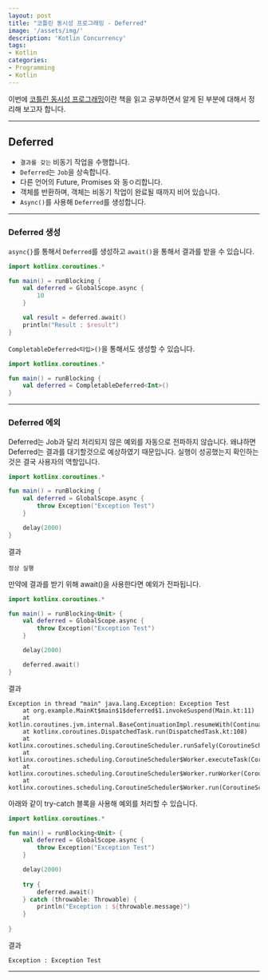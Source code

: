 ```yaml
---
layout: post
title: "코틀린 동시성 프로그래밍 - Deferred"
image: '/assets/img/'
description: 'Kotlin Concurrency'
tags:
- Kotlin
categories:
- Programming
- Kotlin
---
```


이번에 [코틀린 동시성 프로그래밍](https://search.shopping.naver.com/book/catalog/32502382356)이란 책을 읽고 공부하면서 알게 된 부분에 대해서 정리해 보고자 합니다.

---

## Deferred

- `결과를 갖는` 비동기 작업을 수행합니다.
- `Deferred`는 `Job`을 상속합니다.
- 다른 언어의 Future, Promises 와 동ㅇ리합니다.
- 객체를 반환하며, 객체는 비동기 작업이 완료될 때까지 비어 있습니다.
- `Async()`를 사용해 `Deferred`를 생성합니다.

---

### Deferred 생성

`async{}`를 통해서 `Deferred`를 생성하고 `await()`을 통해서 결과를 받을 수 있습니다.

```kotlin
import kotlinx.coroutines.*

fun main() = runBlocking {
    val deferred = GlobalScope.async {
        10
    }

    val result = deferred.await()
    println("Result : $result")
}
```

`CompletableDeferred<타입>()`을 통해서도 생성할 수 있습니다.

```kotlin
import kotlinx.coroutines.*

fun main() = runBlocking {
    val deferred = CompletableDeferred<Int>()
}
```

---

### Deferred 에외

Deferred는 Job과 달리 처리되지 않은 예외를 자동으로 전파하지 않습니다. 왜냐하면 Deferred는 결과를 대기할것으로 예상하였기 때문입니다.
실행이 성공했는지 확인하는 것은 결국 사용자의 역할입니다.

```kotlin
import kotlinx.coroutines.*

fun main() = runBlocking {
    val deferred = GlobalScope.async {
        throw Exception("Exception Test")
    }

    delay(2000)
}
```

결과
```
정상 실행
```

만약에 결과를 받기 위해 await()을 사용한다면 예외가 전파됩니다.

```kotlin
import kotlinx.coroutines.*

fun main() = runBlocking<Unit> {
    val deferred = GlobalScope.async {
        throw Exception("Exception Test")
    }

    delay(2000)

    deferred.await()
}

```

결과
```
Exception in thread "main" java.lang.Exception: Exception Test
	at org.example.MainKt$main$1$deferred$1.invokeSuspend(Main.kt:11)
	at kotlin.coroutines.jvm.internal.BaseContinuationImpl.resumeWith(ContinuationImpl.kt:33)
	at kotlinx.coroutines.DispatchedTask.run(DispatchedTask.kt:108)
	at kotlinx.coroutines.scheduling.CoroutineScheduler.runSafely(CoroutineScheduler.kt:589)
	at kotlinx.coroutines.scheduling.CoroutineScheduler$Worker.executeTask(CoroutineScheduler.kt:806)
	at kotlinx.coroutines.scheduling.CoroutineScheduler$Worker.runWorker(CoroutineScheduler.kt:710)
	at kotlinx.coroutines.scheduling.CoroutineScheduler$Worker.run(CoroutineScheduler.kt:697)
```

아래와 같이 try-catch 블록을 사용해 예외를 처리할 수 있습니다.

```kotlin
import kotlinx.coroutines.*

fun main() = runBlocking<Unit> {
    val deferred = GlobalScope.async {
        throw Exception("Exception Test")
    }

    delay(2000)
    
    try {
        deferred.await()
    } catch (throwable: Throwable) {
        println("Exception : ${throwable.message}")
    }
    
}
```

결과

```
Exception : Exception Test
```

---

